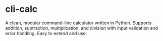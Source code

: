 # cli-calc
A clean, modular command-line calculator written in Python. Supports addition, subtraction, multiplication, and division with input validation and error handling. Easy to extend and use.
